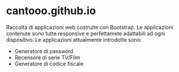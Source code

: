 # cantooo.github.io
Raccolta di applicazioni web costruite con Bootstrap.
Le applicazioni contenute sono tutte responsive e perfettamete adattabili ad ogni dispositivo.
Le applicazioni attualmente introdotte sono:
- Generatore di password
- Recensore di serie TV/Film
- Generatore di codice fiscale
